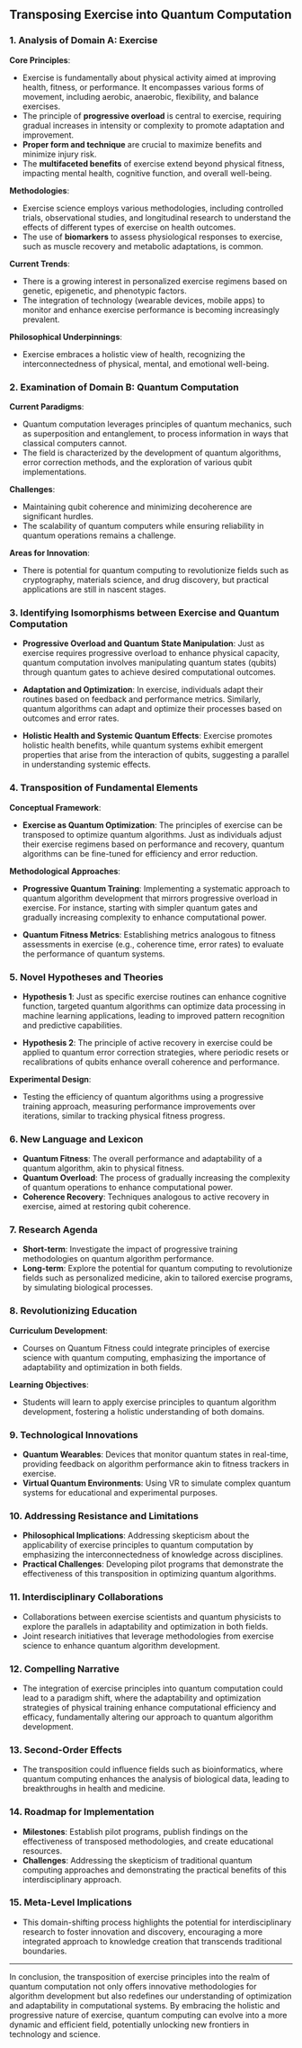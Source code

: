## Transposing Exercise into Quantum Computation

### 1. Analysis of Domain A: Exercise

**Core Principles**:
- Exercise is fundamentally about physical activity aimed at improving health, fitness, or performance. It encompasses various forms of movement, including aerobic, anaerobic, flexibility, and balance exercises.
- The principle of **progressive overload** is central to exercise, requiring gradual increases in intensity or complexity to promote adaptation and improvement.
- **Proper form and technique** are crucial to maximize benefits and minimize injury risk.
- The **multifaceted benefits** of exercise extend beyond physical fitness, impacting mental health, cognitive function, and overall well-being.

**Methodologies**:
- Exercise science employs various methodologies, including controlled trials, observational studies, and longitudinal research to understand the effects of different types of exercise on health outcomes.
- The use of **biomarkers** to assess physiological responses to exercise, such as muscle recovery and metabolic adaptations, is common.

**Current Trends**:
- There is a growing interest in personalized exercise regimens based on genetic, epigenetic, and phenotypic factors.
- The integration of technology (wearable devices, mobile apps) to monitor and enhance exercise performance is becoming increasingly prevalent.

**Philosophical Underpinnings**:
- Exercise embraces a holistic view of health, recognizing the interconnectedness of physical, mental, and emotional well-being.

### 2. Examination of Domain B: Quantum Computation

**Current Paradigms**:
- Quantum computation leverages principles of quantum mechanics, such as superposition and entanglement, to process information in ways that classical computers cannot.
- The field is characterized by the development of quantum algorithms, error correction methods, and the exploration of various qubit implementations.

**Challenges**:
- Maintaining qubit coherence and minimizing decoherence are significant hurdles.
- The scalability of quantum computers while ensuring reliability in quantum operations remains a challenge.

**Areas for Innovation**:
- There is potential for quantum computing to revolutionize fields such as cryptography, materials science, and drug discovery, but practical applications are still in nascent stages.

### 3. Identifying Isomorphisms between Exercise and Quantum Computation

- **Progressive Overload and Quantum State Manipulation**: Just as exercise requires progressive overload to enhance physical capacity, quantum computation involves manipulating quantum states (qubits) through quantum gates to achieve desired computational outcomes.

- **Adaptation and Optimization**: In exercise, individuals adapt their routines based on feedback and performance metrics. Similarly, quantum algorithms can adapt and optimize their processes based on outcomes and error rates.

- **Holistic Health and Systemic Quantum Effects**: Exercise promotes holistic health benefits, while quantum systems exhibit emergent properties that arise from the interaction of qubits, suggesting a parallel in understanding systemic effects.

### 4. Transposition of Fundamental Elements

**Conceptual Framework**:
- **Exercise as Quantum Optimization**: The principles of exercise can be transposed to optimize quantum algorithms. Just as individuals adjust their exercise regimens based on performance and recovery, quantum algorithms can be fine-tuned for efficiency and error reduction.

**Methodological Approaches**:
- **Progressive Quantum Training**: Implementing a systematic approach to quantum algorithm development that mirrors progressive overload in exercise. For instance, starting with simpler quantum gates and gradually increasing complexity to enhance computational power.

- **Quantum Fitness Metrics**: Establishing metrics analogous to fitness assessments in exercise (e.g., coherence time, error rates) to evaluate the performance of quantum systems.

### 5. Novel Hypotheses and Theories

- **Hypothesis 1**: Just as specific exercise routines can enhance cognitive function, targeted quantum algorithms can optimize data processing in machine learning applications, leading to improved pattern recognition and predictive capabilities.

- **Hypothesis 2**: The principle of active recovery in exercise could be applied to quantum error correction strategies, where periodic resets or recalibrations of qubits enhance overall coherence and performance.

**Experimental Design**:
- Testing the efficiency of quantum algorithms using a progressive training approach, measuring performance improvements over iterations, similar to tracking physical fitness progress.

### 6. New Language and Lexicon

- **Quantum Fitness**: The overall performance and adaptability of a quantum algorithm, akin to physical fitness.
- **Quantum Overload**: The process of gradually increasing the complexity of quantum operations to enhance computational power.
- **Coherence Recovery**: Techniques analogous to active recovery in exercise, aimed at restoring qubit coherence.

### 7. Research Agenda

- **Short-term**: Investigate the impact of progressive training methodologies on quantum algorithm performance.
- **Long-term**: Explore the potential for quantum computing to revolutionize fields such as personalized medicine, akin to tailored exercise programs, by simulating biological processes.

### 8. Revolutionizing Education

**Curriculum Development**:
- Courses on Quantum Fitness could integrate principles of exercise science with quantum computing, emphasizing the importance of adaptability and optimization in both fields.

**Learning Objectives**:
- Students will learn to apply exercise principles to quantum algorithm development, fostering a holistic understanding of both domains.

### 9. Technological Innovations

- **Quantum Wearables**: Devices that monitor quantum states in real-time, providing feedback on algorithm performance akin to fitness trackers in exercise.
- **Virtual Quantum Environments**: Using VR to simulate complex quantum systems for educational and experimental purposes.

### 10. Addressing Resistance and Limitations

- **Philosophical Implications**: Addressing skepticism about the applicability of exercise principles to quantum computation by emphasizing the interconnectedness of knowledge across disciplines.
- **Practical Challenges**: Developing pilot programs that demonstrate the effectiveness of this transposition in optimizing quantum algorithms.

### 11. Interdisciplinary Collaborations

- Collaborations between exercise scientists and quantum physicists to explore the parallels in adaptability and optimization in both fields.
- Joint research initiatives that leverage methodologies from exercise science to enhance quantum algorithm development.

### 12. Compelling Narrative

- The integration of exercise principles into quantum computation could lead to a paradigm shift, where the adaptability and optimization strategies of physical training enhance computational efficiency and efficacy, fundamentally altering our approach to quantum algorithm development.

### 13. Second-Order Effects

- The transposition could influence fields such as bioinformatics, where quantum computing enhances the analysis of biological data, leading to breakthroughs in health and medicine.

### 14. Roadmap for Implementation

- **Milestones**: Establish pilot programs, publish findings on the effectiveness of transposed methodologies, and create educational resources.
- **Challenges**: Addressing the skepticism of traditional quantum computing approaches and demonstrating the practical benefits of this interdisciplinary approach.

### 15. Meta-Level Implications

- This domain-shifting process highlights the potential for interdisciplinary research to foster innovation and discovery, encouraging a more integrated approach to knowledge creation that transcends traditional boundaries.

---

In conclusion, the transposition of exercise principles into the realm of quantum computation not only offers innovative methodologies for algorithm development but also redefines our understanding of optimization and adaptability in computational systems. By embracing the holistic and progressive nature of exercise, quantum computing can evolve into a more dynamic and efficient field, potentially unlocking new frontiers in technology and science.